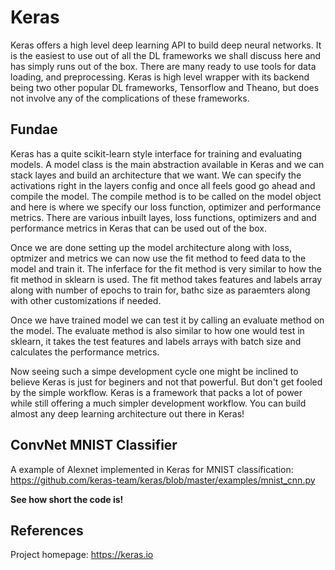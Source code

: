 # Keras

Keras offers a high level deep learning API to build deep neural networks. It is the easiest to use out of all the DL frameworks we shall discuss here and has simply runs out of the box. There are many ready to use tools for data loading, and preprocessing. Keras is high level wrapper with its backend being two other popular DL frameworks, Tensorflow and Theano, but does not involve any of the complications of these frameworks.


## Fundae
Keras has a quite scikit-learn style interface for training and evaluating models. A model class is the main abstraction available in Keras and we can stack layes and build an architecture that we want. We can specify the activations right in the layers config and once all feels good go ahead and compile the model. The compile method is to be called on the model object and here is where we specify our loss function, optimizer and performance metrics. There are various inbuilt layes, loss functions, optimizers and and performance metrics in Keras that can be used out of the box.

Once we are done setting up the model architecture along with loss, optmizer and metrics we can now use the fit method to feed data to the model and train it. The inferface for the fit method is very similar to how the fit method in sklearn is used. The fit method takes features and labels array along with number of epochs to train for, bathc size as paraemters along with other customizations if needed.

Once we have trained model we can test it by calling an evaluate method on the model. The evaluate method is also similar to how one would test in sklearn, it takes the test features and labels arrays with batch size and calculates the performance metrics. 

Now seeing such a simpe development cycle one might be inclined to believe Keras is just for beginers and not that powerful. But don't get fooled by the simple workflow. Keras is a framework that packs a lot of power while still offering a much simpler development workflow. You can build almost any deep learning architecture out there in Keras!


## ConvNet MNIST Classifier
A example of Alexnet implemented in Keras for MNIST classification:
https://github.com/keras-team/keras/blob/master/examples/mnist_cnn.py

**See how short the code is!**


## References
Project homepage: https://keras.io